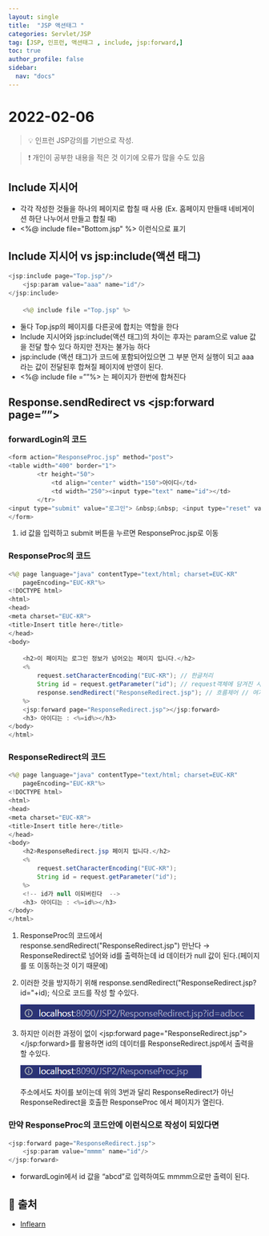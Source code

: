 ```yaml
---
layout: single
title:  "JSP 액션태그 "
categories: Servlet/JSP 
tag: [JSP, 인프런, 액션태그 , include, jsp:forward,]
toc: true
author_profile: false
sidebar:
  nav: "docs"
---
```



# 2022-02-06


<!--Quote-->
> 💡 인프런 JSP강의를 기반으로 작성.

> ❗ 개인이 공부한 내용을 적은 것 이기에 오류가 많을 수도 있음 


## Include 지시어

- 각각 작성한 것들을 하나의 페이지로 합칠  때 사용 (Ex. 홈페이지 만들때 네비게이션 하단 나누어서 만들고 합칠 때)
- <%@ include file="Bottom.jsp" %> 이런식으로 표기


## Include 지시어 vs jsp:include(액션 태그)

```java
<jsp:include page="Top.jsp"/>
	<jsp:param value="aaa" name="id"/>
</jsp:include>
		
 	<%@ include file ="Top.jsp" %>
```

- 둘다 Top.jsp의 페이지를 다른곳에 합치는 역할을 한다
- Include 지시어와 jsp:include(액션 태그)의 차이는 후자는 param으로 value 값을 전달 할수 있다 하지만 전자는 불가능 하다
- jsp:include (액션 태그)가 코드에 포함되어있으면 그 부분 먼저 실행이 되고 aaa 라는 값이 전달된후 합쳐질 페이지에 반영이 된다.
- <%@ include file =””%> 는 페이지가 한번에 합쳐진다

## Response.sendRedirect vs <jsp:forward page=””>

### forwardLogin의 코드

```java
<form action="ResponseProc.jsp" method="post">
<table width="400" border="1">
		<tr height="50">
			<td align="center" width="150">아이디</td>
			<td width="250"><input type="text" name="id"></td>
		</tr>
<input type="submit" value="로그인"> &nbsp;&nbsp; <input type="reset" value="취소">
</form>
```

1. id 값을 입력하고 submit 버튼을 누르면 ResponseProc.jsp로 이동 

### ResponseProc의 코드

```java
<%@ page language="java" contentType="text/html; charset=EUC-KR"
    pageEncoding="EUC-KR"%>
<!DOCTYPE html>
<html>
<head>
<meta charset="EUC-KR">
<title>Insert title here</title>
</head>
<body>
		
	<h2>이 페이지는 로그인 정보가 넘어오는 페이지 입니다.</h2>
	<%
		request.setCharacterEncoding("EUC-KR"); // 한글처리 
		String id = request.getParameter("id"); // request객체에 담겨진 사용자 정보중 id만(input의 name이 id) 추출
		response.sendRedirect("ResponseRedirect.jsp"); // 흐름제어 // 여기서 ResponseRedirect.jsp 로이동 
	%> 
	<jsp:forward page="ResponseRedirect.jsp"></jsp:forward>
	<h3> 아이디는 : <%=id%></h3>
</body>
</html>
```

### ResponseRedirect의 코드

```java
<%@ page language="java" contentType="text/html; charset=EUC-KR"
    pageEncoding="EUC-KR"%>
<!DOCTYPE html>
<html>
<head>
<meta charset="EUC-KR">
<title>Insert title here</title>
</head>
<body>
	<h2>ResponseRedirect.jsp 페이지 입니다.</h2>
	<%
		request.setCharacterEncoding("EUC-KR");
		String id = request.getParameter("id");
	%>
	<!-- id가 null 이되버린다  -->
	<h3> 아이디는 : <%=id%></h3>
</body>
</html>
```

1. ResponseProc의 코드에서 response.sendRedirect("ResponseRedirect.jsp") 만난다 → ResponseRedirect로 넘어와 id를 출력하는데 id 데이터가 null 값이 된다.(페이지를 또 이동하는것 이기 때문에)
2. 이러한 것을 방지하기 위해 response.sendRedirect("ResponseRedirect.jsp?id="+id); 식으로 코드를 작성 할 수있다. 
    
    ![host2.png](/assets/images/posts/2022-02-06/host2.png)
    
3. 하지만 이러한 과정이 없이 <jsp:forward page="ResponseRedirect.jsp"></jsp:forward>를 활용하면 id의 데이터를 ResponseRedirect.jsp에서 출력을 할 수있다.
    
    ![host.png](/assets/images/posts/2022-02-06/host.png)
    
    주소에서도 차이를 보이는데 위의 3번과 달리 ResponseRedirect가 아닌 ResponseRedirect을 호출한 ResponseProc 에서 페이지가 열린다. 
    

### 만약 ResponseProc의 코드안에 이런식으로 작성이 되있다면

```java
<jsp:forward page="ResponseRedirect.jsp">
	<jsp:param value="mmmm" name="id"/>
</jsp:forward>
```

- forwardLogin에서 id 값을 “abcd”로 입력하여도  mmmm으로만 출력이 된다.

## 📑 출처 
 - [Inflearn](https://www.inflearn.com/course/jsp-%EC%9B%B9%EA%B0%9C%EB%B0%9C-%EC%87%BC%ED%95%91%EB%AA%B0-%ED%94%84%EB%A1%9C%EA%B7%B8%EB%9E%98%EB%B0%8D/dashboard)